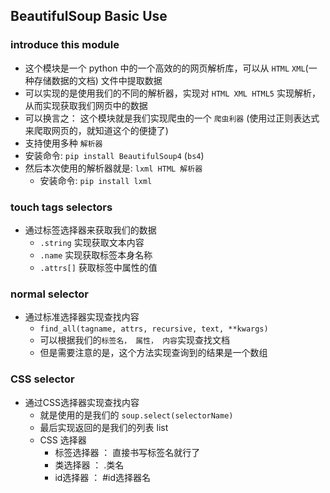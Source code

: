 ## BeautifulSoup Basic Use

### introduce this module

* 这个模块是一个 python 中的一个高效的的网页解析库，可以从 `HTML` `XML`(一种存储数据的文档) 文件中提取数据
* 可以实现的是使用我们的不同的解析器，实现对 `HTML XML HTML5` 实现解析，从而实现获取我们网页中的数据
* 可以换言之： 这个模块就是我们实现爬虫的一个 `爬虫利器` (使用过正则表达式来爬取网页的，就知道这个的便捷了)
* 支持使用多种 `解析器`
* 安装命令: `pip install BeautifulSoup4` (`bs4`)
* 然后本次使用的解析器就是: `lxml HTML 解析器`
  * 安装命令: `pip install lxml`


### touch tags selectors

* 通过标签选择器来获取我们的数据
  * `.string` 实现获取文本内容
  * `.name` 实现获取标签本身名称
  * `.attrs[]` 获取标签中属性的值


### normal selector
* 通过标准选择器实现查找内容
  * `find_all(tagname, attrs, recursive, text, **kwargs)`
  * 可以根据我们的`标签名， 属性， 内容`实现查找文档
  * 但是需要注意的是，这个方法实现查询到的结果是一个数组


### CSS selector
* 通过CSS选择器实现查找内容
  * 就是使用的是我们的 `soup.select(selectorName)`
  * 最后实现返回的是我们的列表 list
  * CSS 选择器
    * 标签选择器 ： 直接书写标签名就行了
    * 类选择器  ： .类名
    * id选择器  ： #id选择器名